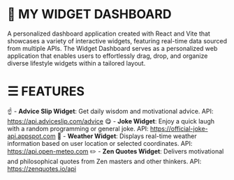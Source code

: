 # 📲 MY WIDGET DASHBOARD
A personalized dashboard application created with React and Vite that showcases a variety of interactive widgets, featuring real-time data sourced from multiple APIs. The Widget Dashboard serves as a personalized web application that enables users to effortlessly drag, drop, and organize diverse lifestyle widgets within a tailored layout.
# ☰ FEATURES
☝️ - **Advice Slip Widget**: Get daily wisdom and motivational advice. 
API: https://api.adviceslip.com/advice
😋 - **Joke Widget**: Enjoy a quick laugh with a random programming or general joke.
API: https://official-joke-api.appspot.com
🔅 - **Weather Widget**: Displays real-time weather information based on user location or selected coordinates.
API: https://api.open-meteo.com
✏️ - **Zen Quotes Widget**: Delivers motivational and philosophical quotes from Zen masters and other thinkers.
API: https://zenquotes.io/api


